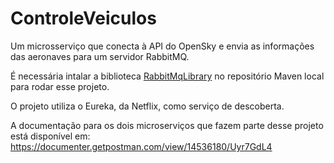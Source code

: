 # ControleVeiculos
Um microsserviço que conecta à API do OpenSky e envia as informações das aeronaves para um servidor RabbitMQ.

É necessária intalar a biblioteca [RabbitMqLibrary](https://github.com/marcelosbar/RabbitMqLibrary) no repositório Maven local para rodar esse projeto.

O projeto utiliza o Eureka, da Netflix, como serviço de descoberta.

A documentação para os dois microserviços que fazem parte desse projeto está disponível em: https://documenter.getpostman.com/view/14536180/Uyr7GdL4
